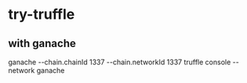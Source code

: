 # try-truffle

## with ganache
ganache --chain.chainId 1337 --chain.networkId 1337
truffle console --network ganache
